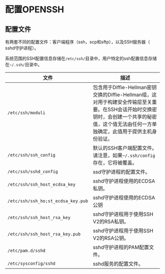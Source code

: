 # 配置OPENSSH

## 配置文件

有两套不同的配置文件：客户端程序（ssh，scp和sftp），以及SSH服务器（
sshd守护进程）。

系统范围的SSH配置信息存储在`/etc/ssh/`目录中，用户特定的ssh配置信息存储在`~/.ssh/`目录中。

| 文件                               | 描述                                                         |
| ---------------------------------- | ------------------------------------------------------------ |
| `/etc/ssh/moduli`                  | 包含用于Diffie-Hellman密钥交换的Diffie-Hellman组，这对用于构建安全传输层至关重要。在SSH会话开始时交换密钥时，会创建一个共享的秘密值，这个值无法由任何一方单独确定，此值用于提供主机身份验证。 |
| `/etc/ssh/ssh_config`              | 默认的SSH客户端配置文件。请注意，如果`~/.ssh/config`存在，它将被覆盖。 |
| `/etc/ssh/sshd_config`             | ssd守护进程的配置文件。                                      |
| `/etc/ssh/ssh_host_ecdsa_key`      | sshd守护进程使用的ECDSA私钥。                                |
| `/etc/ssh/ssh_ho;st_ecdsa_key.pub` | sshd守护进程使用的ECDSA公钥                                  |
| `/etc/ssh/ssh_host_rsa_key`        | sshd守护进程用于使用SSH V2的RSA私钥。                        |
| `/etc/ssh/ssh_host_rsa_key.pub`    | sshd守护进程用于使用SSH V2的RSA公钥。                        |
| `/etc/pam.d/sshd`                  | sshd守护进程的PAM配置文件。                                  |
| `/etc/sysconfig/sshd`              | sshd服务的配置文件。                                         |

